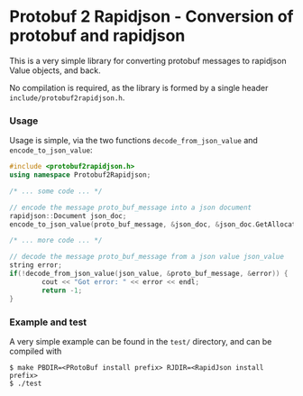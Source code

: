 Protobuf 2 Rapidjson - Conversion of protobuf and rapidjson
===========================================================

This is a very simple library for converting protobuf messages
to rapidjson Value objects, and back.

No compilation is required, as the library is formed by a single
header `include/protobuf2rapidjson.h`.

### Usage

Usage is simple, via the two functions `decode_from_json_value` and
`encode_to_json_value`:

```c++
#include <protobuf2rapidjson.h>
using namespace Protobuf2Rapidjson;

/* ... some code ... */

// encode the message proto_buf_message into a json document
rapidjson::Document json_doc;
encode_to_json_value(proto_buf_message, &json_doc, &json_doc.GetAllocator());

/* ... more code ... */

// decode the message proto_buf_message from a json value json_value
string error;
if(!decode_from_json_value(json_value, &proto_buf_message, &error)) {
		cout << "Got error: " << error << endl;
		return -1;
}
```

### Example and test

A very simple example can be found in the `test/` directory, and
can be compiled with

    $ make PBDIR=<PRotoBuf install prefix> RJDIR=<RapidJson install prefix>
    $ ./test